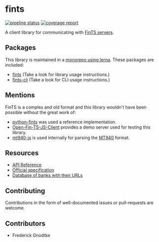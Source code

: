 # fints

[![pipeline status](https://gitlab.com/prior99/fints/badges/master/pipeline.svg)](https://github.com/Prior99/fints)
[![coverage report](https://gitlab.com/prior99/fints/badges/master/coverage.svg)](https://github.com/Prior99/fints)

A client library for communicating with [FinTS servers](https://www.hbci-zka.de/).

## Packages

This library is maintained in a [monorepo using lerna](https://lernajs.io/). These packages are included:

 * [fints](packages/fints) (Take a look for library usage instructions.)
 * [fints-cli](packages/fints-cli) (Take a look for CLI usage instructions.)

## Mentions

FinTS is a complex and old format and this library wouldn't have been possible without the great work of:

- [python-fints](https://github.com/raphaelm/python-fints) was used a reference implementation.
- [Open-Fin-TS-JS-Client](https://github.com/jschyma/open_fints_js_client) provides a demo server used for testing this library.
- [mt940-js](https://github.com/webschik/mt940-js) is used internally for parsing the [MT940](https://en.wikipedia.org/wiki/MT940) format.

## Resources

- [API Reference](https://prior99.gitlab.io/fints)
- [Official specification](https://www.hbci-zka.de/spec/3_0.htm)
- [Database of banks with their URLs](https://github.com/jhermsmeier/fints-institute-db)

## Contributing

Contributions in the form of well-documented issues or pull-requests are welcome.

## Contributors

 - Frederick Gnodtke
